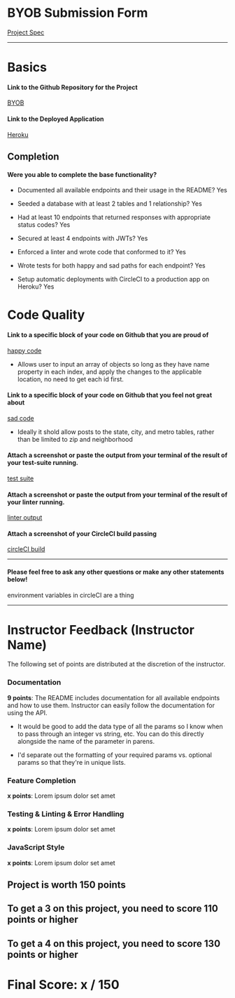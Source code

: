 # BYOB Submission Form

[Project Spec](http://frontend.turing.io/projects/build-your-own-backend.html)

------

# Basics

#### Link to the Github Repository for the Project
[BYOB](https://github.com/lindsaywparker/byob)

#### Link to the Deployed Application
[Heroku](https://lwp-byob.herokuapp.com/)


## Completion

#### Were you able to complete the base functionality?

* Documented all available endpoints and their usage in the README?
Yes

* Seeded a database with at least 2 tables and 1 relationship?
Yes

* Had at least 10 endpoints that returned responses with appropriate status codes?
Yes

* Secured at least 4 endpoints with JWTs?
Yes

* Enforced a linter and wrote code that conformed to it?
Yes

* Wrote tests for both happy and sad paths for each endpoint?
Yes

* Setup automatic deployments with CircleCI to a production app on Heroku?
Yes

# Code Quality

#### Link to a specific block of your code on Github that you are proud of
[happy code](https://github.com/lindsaywparker/byob/blob/master/controller.jsL64-L82)

* Allows user to input an array of objects so long as they have name property in each index, and apply the changes to the applicable location, no need to get each id first. 

#### Link to a specific block of your code on Github that you feel not great about
[sad code](https://github.com/lindsaywparker/byob/blob/master/controller.jsL36-L48)

* Ideally it shold allow posts to the state, city, and metro tables, rather than be limited to zip and neighborhood

#### Attach a screenshot or paste the output from your terminal of the result of your test-suite running.

[test suite](https://github.com/lindsaywparker/byob/blob/master/test-results.png)

#### Attach a screenshot or paste the output from your terminal of the result of your linter running.

[linter output](https://github.com/lindsaywparker/byob/blob/master/linter-results.png)

#### Attach a screenshot of your CircleCI build passing

[circleCI build](https://github.com/lindsaywparker/byob/blob/master/CircleCI.png)

-----

#### Please feel free to ask any other questions or make any other statements below!

environment variables in circleCI are a thing

-----


# Instructor Feedback (Instructor Name)

The following set of points are distributed at the discretion of the instructor.

### Documentation

**9 points**: The README includes documentation for all available endpoints and how to use them. Instructor can easily follow the documentation for using the API.

* It would be good to add the data type of all the params so I know when to pass through an integer vs string, etc. You can do this directly alongside the name of the parameter in parens.

* I'd separate out the formatting of your required params vs. optional params so that they're in unique lists.

### Feature Completion

**x points**: Lorem ipsum dolor set amet

### Testing & Linting & Error Handling

**x points**: Lorem ipsum dolor set amet

### JavaScript Style

**x points**: Lorem ipsum dolor set amet


## Project is worth 150 points

## To get a 3 on this project, you need to score 110 points or higher
## To get a 4 on this project, you need to score 130 points or higher

# Final Score: x / 150
